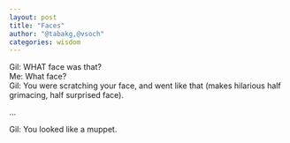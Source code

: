 ```yaml
---
layout: post
title: "Faces"
author: "@tabakg,@vsoch"
categories: wisdom
---
```


Gil: WHAT face was that?<br>
Me: What face?<br>
Gil: You were scratching your face, and went like that (makes hilarious half grimacing, half surprised face).<br>

...<br>

Gil: You looked like a muppet.<br>
